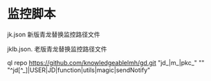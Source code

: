 #  监控脚本
jk.json      新版青龙替换监控路径文件

jklb.json.   老版青龙替换监控路径文件

ql repo https://github.com/knowledgeablelmh/gd.git "jd_|m_|pkc_" "" "^jd[^_]|USER|JD|function|utils|magic|sendNotify"
